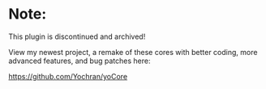 # Note:
This plugin is discontinued and archived!

View my newest project, a remake of these cores with better coding, more advanced features, and bug patches here:

https://github.com/Yochran/yoCore

